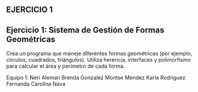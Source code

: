 ## EJERCICIO 1

## Ejercicio 1: Sistema de Gestión de Formas Geométricas

 Crea un programa que maneje diferentes formas geométricas (por ejemplo, círculos, cuadrados,
 triángulos). Utiliza herencia, interfaces y polimorfismo para calcular el área y perímetro de cada
 forma.

Equipo 1: 
Neri Aleman
Brenda Gonzalez
Montse Mendez
Karla Rodriguez
Fernanda
Carolina Nava
